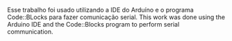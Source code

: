 Esse trabalho foi usado utilizando a IDE do Arduíno e o programa Code::BLocks para fazer comunicação serial.
This work was done using the Arduino IDE and the Code::Blocks program to perform serial communication.
